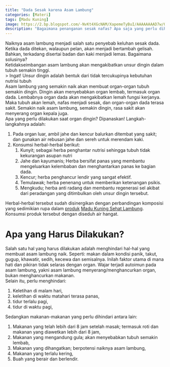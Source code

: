 ```yaml
---
title: "Dada Sesak karena Asam Lambung"
categories: [Materi]
tags: [Madu Kuning]
image: https://2.bp.blogspot.com/-NvKt4XGcNAM/XapemeTyBuI/AAAAAAAAD7w/QtXWe3uD7DYiyeVEOchUORm-4TjJdBAFwCKgBGAsYHg/s1600/201910-mho-sesak-nafas.png
description: "Bagaimana penanganan sesak nafas? Apa saja yang perlu dihindari."
---
```


<div>Naiknya asam lambung menjadi salah satu penyebab keluhan sesak dada. Ketika dada ditekan, walaupun pelan, akan menjadi bertambah gelisah. Bahkan, terkadang disertai badan dan kaki menjadi lemas. Bagaimana solusinya?</div>

<div>Ketidakseimbangan asam lambung akan mengakibatkan unsur dingin dalam tubuh semakin tinggi.</div>

<div>> Ingat! Unsur dingin adalah bentuk dari tidak tercukupinya kebutuhan nutrisi tubuh</div>

<div>Asam lambung yang semakin naik akan membuat organ-organ tubuh semakin dingin. Dingin akan menyebabkan organ lembab, termasuk organ dada. Lembabnya organ dada akan mengakibatkan lemah fungsi kerjanya. Maka tubuh akan lemah, nafas menjadi sesak, dan organ-organ dada terasa sakit. Semakin naik asam lambung, semakin dingin, rasa sakit akan menyerang organ kepala juga.</div>

<div>Apa yang perlu dilakukan saat organ dingin? Dipanaskan! Langkah-langkahnya adalah:</div>

<ol>
<li>Pada organ luar, ambil jahe dan kencur balurkan ditembat yang sakit; dan gunakan air rebusan jahe dan sereh untuk merendam kaki.</li>
<li>Konsumsi herbal-herbal berikut:
 <ol>
 <li>Kunyit; sebagai herba penghantar nutrisi sehingga tubuh tidak kekurangan asupan nutri</li>
 <li>Jahe dan kayumanis; Herba bersifat panas yang membantu mengeluarkan kelembaban dan menghantarkan panas ke bagian dada.</li>
 <li>Kencur; herba penghancur lendir yang sangat efektif.</li>
 <li>Temulawak; herba penenang untuk memberikan ketenangan psikis.</li>
 <li>Mengkudu; herba anti radang dan membantu regenerasi sel akibat dari peradangan yang ditimbulkan oleh unsur dingin tersebut.</li>
 </ol>
</ol>
    
<div>Herbal-herbal tersebut sudah disinergikan dengan perbandingan komposisi yang sedimikian rupa dalam <a href="/categories/produk" title="Produk herbAttaubah">produk</a> <a href="/posts/madu-kuning-sehat-lambung-wk6" title="Madu Kuning Sehat Lambung">Madu Kuning Sehat Lambung</a>. Konsumsi produk tersebut dengan diseduh air hangat.</div>

<h1>Apa yang Harus Dilakukan?</h1>

<div>Salah satu hal yang harus dilakukan adalah menghindari hal-hal yang membuat asam lambung naik. Seperti: makan dalam kondisi panik, takut, gugup, khawatir, sedih, kecewa dan semisalnya. Inilah faktor utama di mana hati dan pikiran tidak selaras dengan organ. Wajar terjadi autoimun pada asam lambung, yakni asam lambung menyerang/menghancurkan organ, bukan menghancurkan makanan.</div>

<div>Selain itu, perlu menghindari:</div>

<ol>
<li>Keletihan di malam hari,</li>
<li>keletihan di waktu matahari terasa panas,</li>
<li>tidur terlalu pagi,</li>
<li>tidur di waktu pagi,</li></ol>

<div>Sedangkan makanan-makanan yang perlu dihindari antara lain:</div>

<ol>
<li>Makanan yang telah lebih dari 8 jam setelah masak; termasuk roti dan makanan yang diawetkan lebih dari 8 jam,</li>
<li>Makanan yang mengandung  gula; akan menyebabkan tubuh semakin lembab,</li>
<li>Makanan yang dihangatkan; berpotensi naiknya asam lambung,</li>
<li>Makanan yang terlalu kering,</li> 
<li>Buah yang berair dan berlendir.</li></ol>
